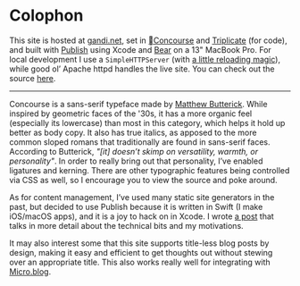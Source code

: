 # Colophon

This site is hosted at [gandi.net](https://www.gandi.net/en/simple-hosting), set in [Concourse](https://mbtype.com/fonts/concourse/) and [Triplicate](https://mbtype.com/fonts/triplicate/) (for code), and built with [Publish](https://github.com/JohnSundell/Publish) using Xcode and [Bear](https://bear.app) on a 13" MacBook Pro. For local development I use a `SimpleHTTPServer` (with [a little reloading magic](https://github.com/peteschaffner/peteschaffner.com/blob/master/Makefile#L18)), while good ol’ Apache httpd handles the live site. You can check out the source [here](https://github.com/peteschaffner/peteschaffner.com).

---

Concourse is a sans-serif typeface made by [Matthew Butterick](https://mbtype.com/bio.html). While inspired by geometric faces of the '30s, it has a more organic feel (especially its lowercase) than most in this category, which helps it hold up better as body copy. It also has true italics, as apposed to the more common sloped romans that traditionally are found in sans-serif faces. According to Butterick, *"[it] doesn’t skimp on versatility, warmth, or personality"*. In order to really bring out that personality, I’ve enabled ligatures and kerning. There are other typographic features being controlled via CSS as well, so I encourage you to view the source and poke around.

As for content management, I’ve used many static site generators in the past, but decided to use Publish because it is written in Swift (I make iOS/macOS apps), and it is a joy to hack on in Xcode. I wrote [a post](/words/a-new-year-a-new-site) that talks in more detail about the technical bits and my motivations. 

It may also interest some that this site supports title-less blog posts by design, making it easy and efficient to get thoughts out without stewing over an appropriate title. This also works really well for integrating with [Micro.blog](https://micro.blog).
